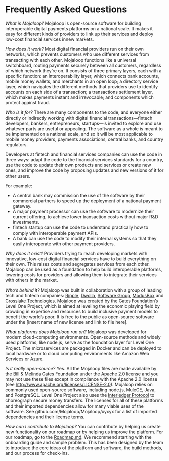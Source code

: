 # Frequently Asked Questions

_What is Mojaloop?_
Mojaloop is open-source software for building interoperable digital payments platforms on a national scale. It makes it easy for different kinds of providers to link up their services and deploy low-cost financial services innew markets.  

_How does it work?_
Most digital financial providers run on their own networks, which prevents customers who use different services from transacting with each other. Mojaloop functions like a universal switchboard, routing payments securely between all customers, regardless of which network they’re on. It consists of three primary layers, each with a specific function: an interoperability layer, which connects bank accounts, mobile money wallets, and merchants in an open loop; a directory service layer, which navigates the different methods that providers use to identify accounts on each side of a transaction; a transactions settlement layer, which makes payments instant and irrevocable; and components which protect against fraud.  

_Who is it for?_
There are many components to the code, and everyone either directly or indirectly working with digital financial transactions—fintech developers, bankers, entrepreneurs, startups—is invited to explore and use whatever parts are useful or appealing. The software as a whole is meant to be implemented on a national scale, and so it will be most applicable to mobile money providers, payments associations, central banks, and country regulators.  

Developers at fintech and financial services companies can use the code in three ways: adapt the code to the financial services standards for a country, use the code to update their own products and services or create new ones, and improve the code by proposing updates and new versions of it for other users.  

For example: 
* A central bank may commission the use of the software by their commercial partners to speed up the deployment of a national payment gateway.
* A major payment processor can use the software to modernize their current offering, to achieve lower transaction costs without major R&D investments.
*  fintech startup can use the code to understand practically how to comply with interoperable payment APIs.
* A bank can use the code to modify their internal systems so that they easily interoperate with other payment providers.

_Why does it exist?_
Providers trying to reach developing markets with innovative, low-cost digital financial services have to build everything on their own. This raises costs and segregates services from each other. Mojaloop can be used as a foundation to help build interoperable platforms, lowering costs for providers and allowing them to integrate their services with others in the market.

_Who’s behind it?_
Mojaloop was built in collaboration with a group of leading tech and fintech companies: [Ripple](https://github.com/ripple), [Dwolla](https://github.com/dwolla), [Software Group](http://www.softwaregroup-bg.com/), [ModusBox](http://www.modusbox.com/) and [Crosslake Technologies](http://www.crosslaketech.com/). Mojaloop was created by the Gates Foundation’s Level One Project, which is aimed at leveling the economic playing field by crowding in expertise and resources to build inclusive payment models to benefit the world’s poor. It is free to the public as open-source software under the [insert name of new license and link to file here].

_What platforms does Mojaloop run on?_
Mojaloop was developed for modern cloud-computing environments. Open-source methods and widely used platforms, like node.js, serve as the foundation layer for Level One Project. The microservices are packaged in Docker and can be deployed to local hardware or to cloud computing environments like Amazon Web Services or Azure.

_Is it really open-source?_
Yes. All the Mojaloop files are made available by the Bill & Melinda Gates Foundation under the Apache 2.0 license 
and you may not use these files except in compliance with the Apache 2.0 license (see http://www.apache.org/licenses/LICENSE-2.0). Mojaloop relies on commonly used open-source software, including node.js, MuleCE, Java, and PostgreSQL. Level One Project also uses the [Interledger Protocol](https://github.com/interledger) to choreograph secure money transfers. The licenses for all of these platforms and their imported dependencies allow for many viable uses of the software. See github.com/Mojaloop/Mojaloop/xyxyx for a list of imported dependencies and their license terms.

_How can I contribute to Mojaloop?_
You can contribute by helping us create new functionality on our roadmap or by helping us improve the platform. For our roadmap, go to the [Roadmap.md](https://github.com/Mojaloop/Mojaloop/blob/master/contribute/Roadmap.md). We recommend starting with the onboarding guide and sample problem. This has been designed by the team to introduce the core ideas of the platform and software, the build methods, and our process for check-ins.
